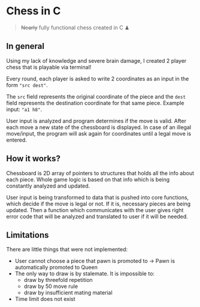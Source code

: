 # Chess in C
> ~~Nearly~~ fully functional chess created in C ♟

## In general
Using my lack of knowledge and severe brain damage, I created 2 player chess that is playable via terminal!

Every round, each player is asked to write 2 coordinates as an input in the form `"src dest"`. 

The `src` field represents the original coordinate of the piece and the `dest` field represents the destination coordinate for that same piece. 
Example input: `"a1 h8"`.


User input is analyzed and program determines if the move is valid. After each move a new state of the chessboard is displayed. In case of an illegal move/input, the program will ask again for coordinates until a legal move is entered.

## How it works?

Chessboard is 2D array of pointers to structures that holds all the info about each piece. Whole game logic is based on that info which is being constantly analyzed and updated. 

User input is being transformed to data that is pushed into core functions, which decide if the move is legal or not. If it is, necessary pieces are being updated. Then a function which communicates with the user gives right error code that will be analyzed and translated to user if it will be needed.

## Limitations
There are little things that were not implemented:
 - User cannot choose a piece that pawn is promoted to -> Pawn is automatically promoted to Queen
 - The only way to draw is by stalemate. It is impossible to:
	 - draw by threefold repetition
	 - draw by 50 move rule
	 - draw by insufficient mating material
- Time limit does not exist
